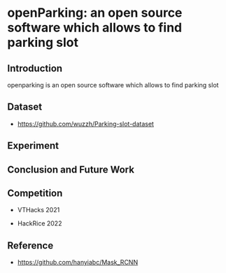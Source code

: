 # openParking: an open source software which allows to find parking slot

## Introduction

openparking is an open source software which allows to find parking slot


## Dataset
- https://github.com/wuzzh/Parking-slot-dataset

## Experiment

## Conclusion and Future Work

## Competition

- VTHacks 2021

- HackRice 2022

## Reference
- https://github.com/hanyiabc/Mask_RCNN
